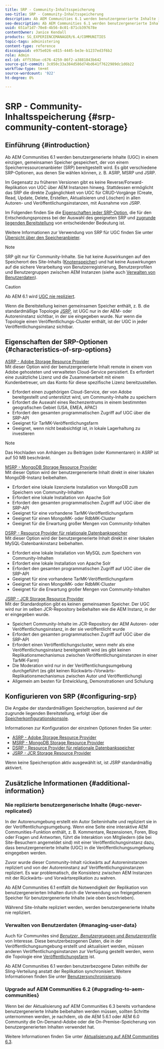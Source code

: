 ```yaml
---
title: SRP - Community-Inhaltsspeicherung
seo-title: SRP - Community-Inhaltsspeicherung
description: Ab AEM Communities 6.1 werden benutzergenerierte Inhalte in einem einzigen, gemeinsamen Speicher gespeichert, der von einem Speicherressourcenanbieter (SRP) bereitgestellt wird
seo-description: Ab AEM Communities 6.1 werden benutzergenerierte Inhalte in einem einzigen, gemeinsamen Speicher gespeichert, der von einem Speicherressourcenanbieter (SRP) bereitgestellt wird
uuid: 651af1d7-70e8-4b56-8c01-871cb397678e
contentOwner: Janice Kendall
products: SG_EXPERIENCEMANAGER/6.4/COMMUNITIES
topic-tags: administering
content-type: reference
discoiquuid: e975e026-e815-4445-be3e-b1237ed3f6b2
role: Admin
exl-id: 4ff530ae-c676-4259-86f2-a3881843b642
source-git-commit: 3c050c33a384d586d74bd641f7622989dc1d6b22
workflow-type: tm+mt
source-wordcount: '922'
ht-degree: 0%

---
```


# SRP - Community-Inhaltsspeicherung {#srp-community-content-storage}

## Einführung {#introduction}

Ab AEM Communities 6.1 werden benutzergenerierte Inhalte (UGC) in einem einzigen, gemeinsamen Speicher gespeichert, der von einem Speicherressourcenanbieter (SRP) bereitgestellt wird. Es gibt verschiedene SRP-Optionen, aus denen Sie wählen können, z. B. ASRP, MSRP und JSRP.

Im Gegensatz zu früheren Versionen gibt es keine Reverse/Forward-Replikation von UGC über AEM Instanzen hinweg. Stattdessen ermöglicht das SRP die direkte Zugänglichkeit von UGC für CRUD-Vorgänge (Create, Read, Update, Delete, Erstellen, Aktualisieren und Löschen) in allen Autoren- und Veröffentlichungsinstanzen, mit Ausnahme von JSRP.

Im Folgenden finden Sie die [Eigenschaften jeder SRP-Option](#characteristics-of-srp-options), die für den Entscheidungsprozess bei der Auswahl des geeigneten SRP und [zugrunde liegenden Bereitstellung](topologies.md) von entscheidender Bedeutung ist.

Weitere Informationen zur Verwendung von SRP für UGC finden Sie unter [Übersicht über den Speicheranbieter](srp.md).

>[!NOTE]
>
>SRP gilt nur für Community-Inhalte. Sie hat keine Auswirkungen auf den Speicherort des Site-Inhalts ([Knotenspeicher](../../help/sites-deploying/data-store-config.md)) und hat keine Auswirkungen auf die sichere Verarbeitung von Benutzerregistrierung, Benutzerprofilen und Benutzergruppen zwischen AEM Instanzen (siehe auch [Verwalten von Benutzerdaten](#managing-user-data)).

>[!CAUTION]
>
>Ab AEM 6.1 wird [UGC nie repliziert](#ugc-never-replicated).
>
>Wenn die Bereitstellung keinen gemeinsamen Speicher enthält, z. B. die standardmäßige Topologie [JSRP](topologies.md#jsrp), ist UGC nur in der AEM- oder Autoreninstanz sichtbar, in der sie eingegeben wurde. Nur wenn die Topologie einen Veröffentlichungs-Cluster enthält, ist der UGC in jeder Veröffentlichungsinstanz sichtbar.

## Eigenschaften der SRP-Optionen {#characteristics-of-srp-options}

[ASRP - Adobe Storage Resource Provider](asrp.md)\
Mit dieser Option wird der benutzergenerierte Inhalt remote in einem von Adobe gehosteten und verwalteten Cloud-Service persistiert. Es erfordert eine zusätzliche Lizenz und die Zusammenarbeit mit einem Kundenbetreuer, um das Konto für diese spezifische Lizenz bereitzustellen.

* Erfordert einen zugehörigen Cloud-Service, der von Adobe bereitgestellt und unterstützt wird, um Community-Inhalte zu speichern
* Erfordert die Auswahl eines Rechenzentrums in einem bestimmten geografischen Gebiet (USA, EMEA, APAC)
* Erfordert den gesamten programmatischen Zugriff auf UGC über die SRP-API
* Geeignet für TarMK-Veröffentlichungsfarm
* Geeignet, wenn nicht beabsichtigt ist, in lokale Lagerhaltung zu investieren

>[!NOTE]
>
>Das Hochladen von Anhängen zu Beiträgen (oder Kommentaren) in ASRP ist auf 50 MB beschränkt.

[MSRP - MongoDB Storage Resource Provider](msrp.md)\
Mit dieser Option wird der benutzergenerierte Inhalt direkt in einer lokalen MongoDB-Instanz beibehalten.

* Erfordert eine lokale lizenzierte Installation von MongoDB zum Speichern von Community-Inhalten
* Erfordert eine lokale Installation von Apache Solr
* Erfordert den gesamten programmatischen Zugriff auf UGC über die SRP-API
* Geeignet für eine vorhandene TarMK-Veröffentlichungsfarm
* Geeignet für einen MongoMK- oder RdbMK-Cluster
* Geeignet für die Erwartung großer Mengen von Community-Inhalten

[DSRP - Resource Provider für relationale Datenbankspeicher](dsrp.md)\
Mit dieser Option wird der benutzergenerierte Inhalt direkt in einer lokalen MySQL-Datenbankinstanz beibehalten.

* Erfordert eine lokale Installation von MySQL zum Speichern von Community-Inhalten
* Erfordert eine lokale Installation von Apache Solr
* Erfordert den gesamten programmatischen Zugriff auf UGC über die SRP-API
* Geeignet für eine vorhandene TarMK-Veröffentlichungsfarm
* Geeignet für einen MongoMK- oder RdbMK-Cluster
* Geeignet für die Erwartung großer Mengen von Community-Inhalten

[JSRP - JCR Storage Resource Provider](jsrp.md)\
Mit der Standardoption gibt es keinen gemeinsamen Speicher. Der UGC wird nur im selben JCR-Repository beibehalten wie die AEM Instanz, in der er eingegeben wurde.

* Speichert Community-Inhalte im JCR-Repository der AEM Autoren- oder Veröffentlichungsinstanz, in der sie veröffentlicht wurde
* Erfordert den gesamten programmatischen Zugriff auf UGC über die SRP-API
* Erfordert einen Veröffentlichungscluster, wenn mehr als eine Veröffentlichungsinstanz bereitgestellt wird (es gibt keinen Replikationsmechanismus zwischen Veröffentlichungsinstanzen in einer TarMK-Farm)
* Die Moderation wird nur in der Veröffentlichungsumgebung durchgeführt (es gibt keinen Rückwärts-/Vorwärts-Replikationsmechanismus zwischen Autor und Veröffentlichung)
* Allgemein am besten für Entwicklung, Demonstrationen und Schulung

## Konfigurieren von SRP {#configuring-srp}

Die Angabe der standardmäßigen Speicheroption, basierend auf der zugrunde liegenden Bereitstellung, erfolgt über die [Speicherkonfigurationskonsole](srp-config.md).

Informationen zur Konfiguration der einzelnen Optionen finden Sie unter:

* [ASRP - Adobe Storage Resource Provider](asrp.md)
* [MSRP - MongoDB Storage Resource Provider](msrp.md)
* [DSRP - Resource Provider für relationale Datenbankspeicher](dsrp.md)
* [JSRP - JCR Storage Resource Provider](jsrp.md)

Wenn keine Speicheroption aktiv ausgewählt ist, ist JSRP standardmäßig aktiviert.

## Zusätzliche Informationen {#additional-information}

### Nie replizierte benutzergenerische Inhalte {#ugc-never-replicated}

In der Autorenumgebung erstellt ein Autor Seiteninhalte und repliziert sie in der Veröffentlichungsumgebung. Wenn eine Seite eine interaktive AEM Communities-Funktion enthält, z. B. Kommentare, Rezensionen, Foren, Blog oder Fragen und Antworten, führt die Interaktion von Mitgliedern (die bei Site-Besuchern angemeldet sind) mit einer Veröffentlichungsinstanz dazu, dass benutzergenerierte Inhalte (UGC) in die Veröffentlichungsumgebung eingegeben werden.

Zuvor wurde dieser Community-Inhalt rückwärts auf Autoreninstanzen repliziert und von der Autoreninstanz auf Veröffentlichungsinstanzen repliziert. Es war problematisch, die Konsistenz zwischen AEM Instanzen mit der Rückwärts- und Vorwärtsreplikation zu wahren.

Ab AEM Communities 6.1 entfällt die Notwendigkeit der Replikation von benutzergenerierten Inhalten durch die Verwendung von freigegebenem Speicher für benutzergenerierte Inhalte (wie oben beschrieben).

Während Site-Inhalte repliziert werden, werden benutzergenerierte Inhalte nie repliziert.

### Verwalten von Benutzerdaten {#managing-user-data}

Auch für Communites sind [*Benutzer*, *Benutzergruppen* und *Benutzerprofile*](users.md) von Interesse. Diese benutzerbezogenen Daten, die in der Veröffentlichungsumgebung erstellt und aktualisiert werden, müssen anderen Veröffentlichungsinstanzen zur Verfügung gestellt werden, wenn die Topologie eine [Veröffentlichungsfarm](../../help/sites-deploying/recommended-deploys.md#tarmk-farm) ist.

Ab AEM Communities 6.1 werden benutzerbezogene Daten mithilfe der Sling-Verteilung anstatt der Replikation synchronisiert. Weitere Informationen finden Sie unter [Benutzersynchronisierung](sync.md).

### Upgrade auf AEM Communities 6.2 {#upgrading-to-aem-communities}

Wenn bei der Aktualisierung auf AEM Communities 6.3 bereits vorhandene benutzergenerierte Inhalte beibehalten werden müssen, sollten Schritte unternommen werden, je nachdem, ob die AEM 5.6.1 oder AEM 6.0 Community die On-Demand-Adobe oder die On-Premise-Speicherung von benutzergenerierten Inhalten verwendet hat.

Weitere Informationen finden Sie unter [Aktualisierung auf AEM Communities 6.3](upgrade.md).
